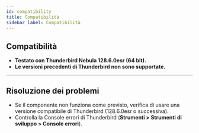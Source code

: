 ```yaml
---
id: compatibility
title: Compatibilità
sidebar_label: Compatibilità
---
```


## Compatibilità

- **Testato con Thunderbird Nebula 128.6.0esr (64 bit).**
- **Le versioni precedenti di Thunderbird non sono supportate.**

---

## Risoluzione dei problemi

- Se il componente non funziona come previsto, verifica di usare una versione compatibile di Thunderbird (128.6.0esr o successiva).
- Controlla la Console errori di Thunderbird (**Strumenti > Strumenti di sviluppo > Console errori**).
